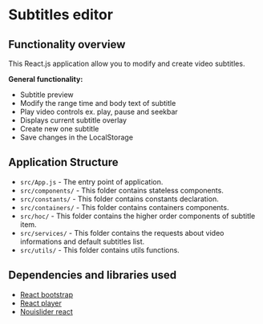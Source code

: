 # Subtitles editor

## Functionality overview

This React.js application allow you to modify and create video subtitles.

**General functionality:**

- Subtitle preview
- Modify the range time and body text of subtitle
- Play video controls ex. play, pause and seekbar
- Displays current subtitle overlay
- Create new one subtitle
- Save changes in the LocalStorage

## Application Structure

- `src/App.js` - The entry point of application.
- `src/components/` - This folder contains stateless components.
- `src/constants/` - This folder contains constants declaration.
- `src/containers/` - This folder contains containers components.
- `src/hoc/` - This folder contains the higher order components of subtitle item.
- `src/services/` - This folder contains the requests about video informations and default subtitles list.
- `src/utils/` - This folder contains utils functions.

## Dependencies and libraries used

- [React bootstrap](https://react-bootstrap.github.io)
- [React player](https://www.npmjs.com/package/react-player)
- [Nouislider react](https://www.npmjs.com/package/nouislider-react)
